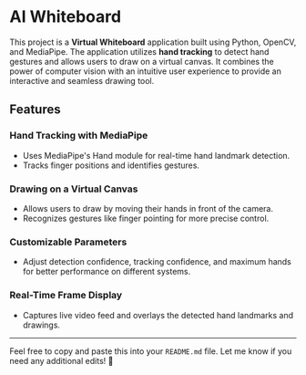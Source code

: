 # AI Whiteboard

This project is a **Virtual Whiteboard** application built using Python, OpenCV, and MediaPipe. The application utilizes **hand tracking** to detect hand gestures and allows users to draw on a virtual canvas. It combines the power of computer vision with an intuitive user experience to provide an interactive and seamless drawing tool.

## Features

### Hand Tracking with MediaPipe
- Uses MediaPipe's Hand module for real-time hand landmark detection.
- Tracks finger positions and identifies gestures.

### Drawing on a Virtual Canvas
- Allows users to draw by moving their hands in front of the camera.
- Recognizes gestures like finger pointing for more precise control.

### Customizable Parameters
- Adjust detection confidence, tracking confidence, and maximum hands for better performance on different systems.

### Real-Time Frame Display
- Captures live video feed and overlays the detected hand landmarks and drawings.

---

Feel free to copy and paste this into your `README.md` file. Let me know if you need any additional edits! 🚀
